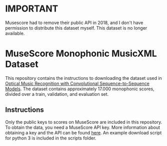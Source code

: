 # IMPORTANT

Musescore had to remove their public API in 2018, and I don't have permission to distribute this dataset myself. This dataset is no longer available.

# MuseScore Monophonic MusicXML Dataset
This repository contains the instructions to downloading the dataset used in [Optical Music Recognition with Convolutional Sequence-to-Sequence Models](https://arxiv.org/abs/1707.04877). The dataset contains approximately 17.000 monophonic scores, divided over a train, validation, and evaluation set.

## Instructions
Only the public keys to scores on MuseScore are included in this repository. To obtain the data, you need a MuseScore API key. More information about obtaining a key and the API can be found [here](http://developers.musescore.com/). An example download script for python 3 is included in the scripts folder.
